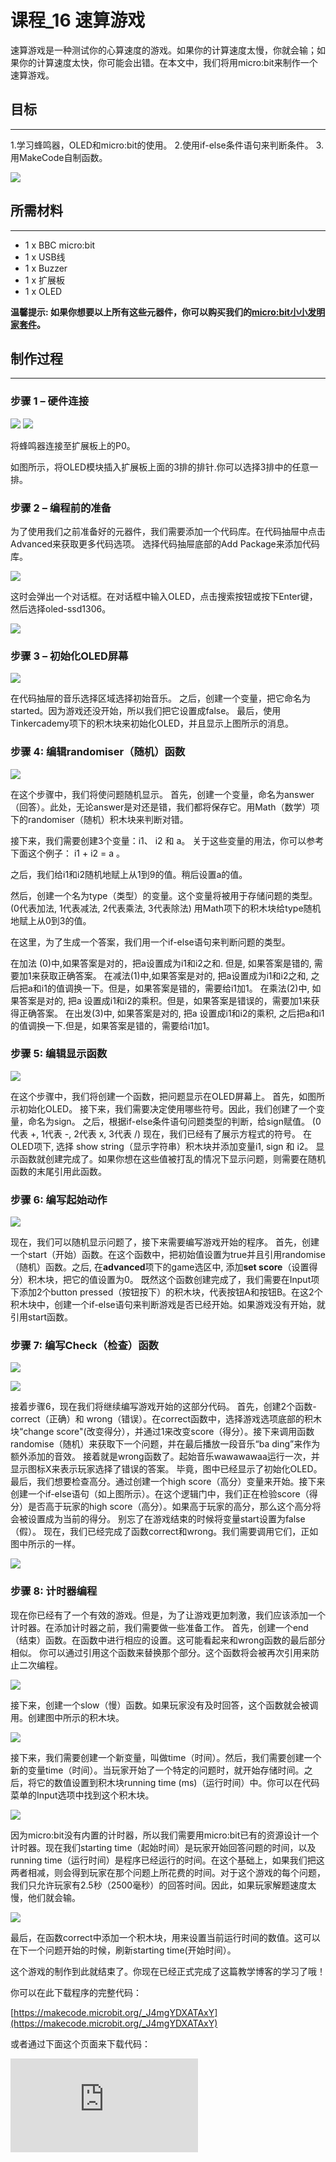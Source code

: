 ﻿# 课程_16 速算游戏

速算游戏是一种测试你的心算速度的游戏。如果你的计算速度太慢，你就会输；如果你的计算速度太快，你可能会出错。在本文中，我们将用micro:bit来制作一个速算游戏。


## 目标
---

1.学习蜂鸣器，OLED和micro:bit的使用。
2.使用if-else条件语句来判断条件。
3.用MakeCode自制函数。

![](https://wiki-media-ef.oss-cn-hongkong.aliyuncs.com/docs/microbit/getting-started/microbit-tinker-kit/images/DrzcpU6.jpg)


## 所需材料
---

- 1 x BBC micro:bit
- 1 x USB线
- 1 x Buzzer
- 1 x 扩展板
- 1 x OLED

**温馨提示: 如果你想要以上所有这些元器件，你可以购买我们的[micro:bit小小发明家套件](https://item.taobao.com/item.htm?spm=a230r.7195193.1997079397.9.z3IMPf&id=564707672256&abbucket=5)。**


## 制作过程
---

### 步骤 1 – 硬件连接

![](https://wiki-media-ef.oss-cn-hongkong.aliyuncs.com/docs/microbit/getting-started/microbit-tinker-kit/images/I0WQp6j.jpg)
![](https://wiki-media-ef.oss-cn-hongkong.aliyuncs.com/docs/microbit/getting-started/microbit-tinker-kit/images/3HeAKFN.jpg)

将蜂鸣器连接至扩展板上的P0。

如图所示，将OLED模块插入扩展板上面的3排的排针.你可以选择3排中的任意一排。


### 步骤 2 – 编程前的准备



为了使用我们之前准备好的元器件，我们需要添加一个代码库。在代码抽屉中点击Advanced来获取更多代码选项。 选择代码抽屉底部的Add Package来添加代码库。

![](https://wiki-media-ef.oss-cn-hongkong.aliyuncs.com/docs/microbit/getting-started/microbit-tinker-kit/images/S54AWdC.png)

这时会弹出一个对话框。在对话框中输入OLED，点击搜索按钮或按下Enter键，然后选择oled-ssd1306。

![](https://wiki-media-ef.oss-cn-hongkong.aliyuncs.com/docs/microbit/getting-started/microbit-tinker-kit/images/S54AWdD.png)


### 步骤 3 – 初始化OLED屏幕

![](https://wiki-media-ef.oss-cn-hongkong.aliyuncs.com/docs/microbit/getting-started/microbit-tinker-kit/images/Tinker_Kit_case_16_01.png)

在代码抽屉的音乐选择区域选择初始音乐。
之后，创建一个变量，把它命名为started。因为游戏还没开始，所以我们把它设置成false。
最后，使用Tinkercademy项下的积木块来初始化OLED，并且显示上图所示的消息。


### 步骤 4: 编辑randomiser（随机）函数

![](https://wiki-media-ef.oss-cn-hongkong.aliyuncs.com/docs/microbit/getting-started/microbit-tinker-kit/images/Tinker_Kit_case_16_02.png)

在这个步骤中，我们将使问题随机显示。
首先，创建一个变量，命名为answer（回答）。此处，无论answer是对还是错，我们都将保存它。用Math（数学）项下的randomiser（随机）积木块来判断对错。

接下来，我们需要创建3个变量：i1、 i2 和 a。
关于这些变量的用法，你可以参考下面这个例子：
i1 + i2 = a 。

之后，我们给i1和i2随机地赋上从1到9的值。稍后设置a的值。

然后，创建一个名为type（类型）的变量。这个变量将被用于存储问题的类型。
(0代表加法, 1代表减法, 2代表乘法, 3代表除法)
用Math项下的积木块给type随机地赋上从0到3的值。

在这里，为了生成一个答案，我们用一个if-else语句来判断问题的类型。

在加法 (0)中,如果答案是对的，把a设置成为i1和i2之和. 但是, 如果答案是错的, 需要加1来获取正确答案。
在减法(1)中,如果答案是对的, 把a设置成为i1和i2之和, 之后把a和i1的值调换一下。但是，如果答案是错的，需要给i1加1。
在乘法(2)中, 如果答案是对的, 把a 设置成i1和i2的乘积。但是，如果答案是错误的，需要加1来获得正确答案。
在出发(3)中, 如果答案是对的, 把a 设置成i1和i2的乘积, 之后把a和i1的值调换一下.但是，如果答案是错的，需要给i1加1。


### 步骤 5: 编辑显示函数

![](https://wiki-media-ef.oss-cn-hongkong.aliyuncs.com/docs/microbit/getting-started/microbit-tinker-kit/images/Tinker_Kit_case_16_03.png)

在这个步骤中，我们将创建一个函数，把问题显示在OLED屏幕上。
首先，如图所示初始化OLED。
接下来，我们需要决定使用哪些符号。因此，我们创建了一个变量，命名为sign。
之后，根据if-else条件语句问题类型的判断，给sign赋值。
(0代表 +, 1代表 -, 2代表 x, 3代表 /)
现在，我们已经有了展示方程式的符号。
在OLED项下, 选择 show string（显示字符串）积木块并添加变量i1, sign 和 i2。
显示函数就创建完成了。如果你想在这些值被打乱的情况下显示问题，则需要在随机函数的末尾引用此函数。


### 步骤 6: 编写起始动作

![](https://wiki-media-ef.oss-cn-hongkong.aliyuncs.com/docs/microbit/getting-started/microbit-tinker-kit/images/Tinker_Kit_case_16_04.png)

现在，我们可以随机显示问题了，接下来需要编写游戏开始的程序。
首先，创建一个start（开始）函数。在这个函数中，把初始值设置为true并且引用randomise（随机）函数。之后, 在**advanced**项下的game选区中, 添加**set score**（设置得分）积木块，把它的值设置为0。
既然这个函数创建完成了，我们需要在Input项下添加2个button pressed（按钮按下）的积木块，代表按钮A和按钮B。在这2个积木块中，创建一个if-else语句来判断游戏是否已经开始。如果游戏没有开始，就引用start函数。


### 步骤 7: 编写Check（检查）函数

![](https://wiki-media-ef.oss-cn-hongkong.aliyuncs.com/docs/microbit/getting-started/microbit-tinker-kit/images/Tinker_Kit_case_16_06.png)

![](https://wiki-media-ef.oss-cn-hongkong.aliyuncs.com/docs/microbit/getting-started/microbit-tinker-kit/images/Tinker_Kit_case_16_07.png)

接着步骤6，现在我们将继续编写游戏开始的这部分代码。
首先，创建2个函数-correct（正确）和 wrong（错误）。在correct函数中，选择游戏选项底部的积木块“change score"(改变得分），并通过1来改变score（得分）。接下来调用函数randomise（随机）来获取下一个问题，并在最后播放一段音乐“ba ding”来作为额外添加的音效。
接着就是wrong函数了。起始音乐wawawawaa运行一次，并显示图标X来表示玩家选择了错误的答案。
毕竟，图中已经显示了初始化OLED。
最后，我们想要检查高分。通过创建一个high score（高分）变量来开始。接下来创建一个if-else语句（如上图所示）。在这个逻辑门中，我们正在检验score（得分）是否高于玩家的high score（高分）。如果高于玩家的高分，那么这个高分将会被设置成为当前的得分。
别忘了在游戏结束的时候将变量start设置为false（假）。
现在，我们已经完成了函数correct和wrong。我们需要调用它们，正如图中所示的一样。

![](https://wiki-media-ef.oss-cn-hongkong.aliyuncs.com/docs/microbit/getting-started/microbit-tinker-kit/images/Tinker_Kit_case_16_08.png)


### 步骤 8: 计时器编程

现在你已经有了一个有效的游戏。但是，为了让游戏更加刺激，我们应该添加一个计时器。在添加计时器之前，我们需要做一些准备工作。
首先，创建一个end（结束）函数。在函数中进行相应的设置。这可能看起来和wrong函数的最后部分相似。
你可以通过引用这个函数来替换那个部分。这个函数将会被再次引用来防止二次编程。

![](https://wiki-media-ef.oss-cn-hongkong.aliyuncs.com/docs/microbit/getting-started/microbit-tinker-kit/images/Tinker_Kit_case_16_09.png)

接下来，创建一个slow（慢）函数。如果玩家没有及时回答，这个函数就会被调用。创建图中所示的积木块。

![](https://wiki-media-ef.oss-cn-hongkong.aliyuncs.com/docs/microbit/getting-started/microbit-tinker-kit/images/Tinker_Kit_case_16_10.png)

接下来，我们需要创建一个新变量，叫做time（时间）。然后，我们需要创建一个新的变量time（时间）。当玩家开始了一个特定的问题时，就开始存储时间。之后，将它的数值设置到积木块running time (ms)（运行时间）中。你可以在代码菜单的Input选项中找到这个积木块。

![](https://wiki-media-ef.oss-cn-hongkong.aliyuncs.com/docs/microbit/getting-started/microbit-tinker-kit/images/Tinker_Kit_case_16_11.png)


因为micro:bit没有内置的计时器，所以我们需要用micro:bit已有的资源设计一个计时器。现在我们starting time（起始时间）是玩家开始回答问题的时间，以及running time（运行时间）是程序已经运行的时间。在这个基础上，如果我们把这两者相减，则会得到玩家在那个问题上所花费的时间。对于这个游戏的每个问题，我们只允许玩家有2.5秒（2500毫秒）的回答时间。因此，如果玩家解题速度太慢，他们就会输。

![](https://wiki-media-ef.oss-cn-hongkong.aliyuncs.com/docs/microbit/getting-started/microbit-tinker-kit/images/Tinker_Kit_case_16_12.png)

最后，在函数correct中添加一个积木块，用来设置当前运行时间的数值。这可以在下一个问题开始的时候，刷新starting time(开始时间）。

这个游戏的制作到此就结束了。你现在已经正式完成了这篇教学博客的学习了哦！

你可以在此下载程序的完整代码：

[https://makecode.microbit.org/_J4mgYDXATAxY](https://makecode.microbit.org/_J4mgYDXATAxY)

或者通过下面这个页面来下载代码：

<div
    style={{
        position: 'relative',
        paddingBottom: '60%',
        overflow: 'hidden',
    }}
>
    <iframe
        src="https://makecode.microbit.org/_J4mgYDXATAxY"
        frameborder="0"
        sandbox="allow-popups allow-forms allow-scripts allow-same-origin"
        style={{
            position: 'absolute',
            width: '100%',
            height: '100%',
        }}
    />
</div>

## 常见问题
---
